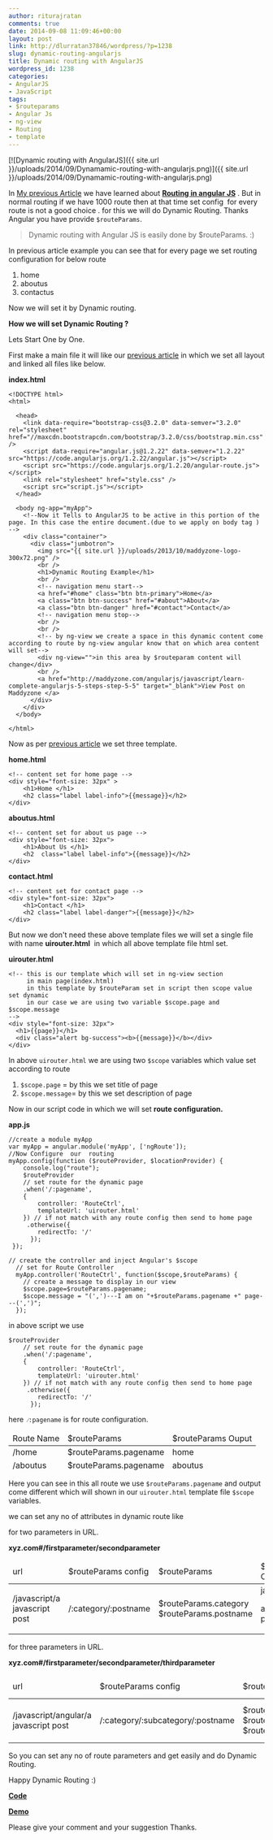 ```yaml
---
author: riturajratan
comments: true
date: 2014-09-08 11:09:46+00:00
layout: post
link: http://dlurratan37846/wordpress/?p=1238
slug: dynamic-routing-angularjs
title: Dynamic routing with AngularJS
wordpress_id: 1238
categories:
- AngularJS
- JavaScript
tags:
- $routeparams
- Angular Js
- ng-view
- Routing
- template
---
```


[![Dynamic routing with AngularJS]({{ site.url }}/uploads/2014/09/Dynamamic-routing-with-angularjs.png)]({{ site.url }}/uploads/2014/09/Dynamamic-routing-with-angularjs.png)

In [My previous Article](http://maddyzone.com/angularjs/javascript/learn-complete-angularjs-5-steps-step-5-5) we have learned about [**Routing in angular JS**](http://maddyzone.com/angularjs/javascript/learn-complete-angularjs-5-steps-step-5-5) . But in normal routing if we have 1000 route then at that time set config  for every route is not a good choice . for this we will do Dynamic Routing. Thanks Angular you have provide `$routeParams`.


<blockquote>Dynamic routing with Angular JS is easily done by $routeParams. :)</blockquote>


In previous article example you can see that for every page we set routing configuration for below route
	
  1. home
  2. aboutus
  3. contactus


Now we will set it by Dynamic routing.

**How we will set Dynamic Routing ?**

Lets Start One by One.

First make a main file it will like our [previous article](http://maddyzone.com/angularjs/javascript/learn-complete-angularjs-5-steps-step-5-5) in which we set all layout and linked all files like below.

**index.html**
    
    <!DOCTYPE html>
    <html>
    
      <head>
        <link data-require="bootstrap-css@3.2.0" data-semver="3.2.0" rel="stylesheet" href="//maxcdn.bootstrapcdn.com/bootstrap/3.2.0/css/bootstrap.min.css" />
        <script data-require="angular.js@1.2.22" data-semver="1.2.22" src="https://code.angularjs.org/1.2.22/angular.js"></script>
        <script src="https://code.angularjs.org/1.2.20/angular-route.js"></script>
        <link rel="stylesheet" href="style.css" />
        <script src="script.js"></script>
      </head>
    
      <body ng-app="myApp">
        <!--Now it Tells to AngularJS to be active in this portion of the page. In this case the entire document.(due to we apply on body tag ) -->
        <div class="container">
          <div class="jumbotron">
            <img src="{{ site.url }}/uploads/2013/10/maddyzone-logo-300x72.png" />
            <br />
            <h1>Dynamic Routing Example</h1>
            <br />
            <!-- navigation menu start-->
            <a href="#home" class="btn btn-primary">Home</a>
            <a class="btn btn-success" href="#about">About</a>
            <a class="btn btn-danger" href="#contact">Contact</a>
            <!-- navigation menu stop-->
            <br />
            <br />
            <!-- by ng-view we create a space in this dynamic content come according to route by ng-view angular know that on which area content will set-->
            <div ng-view="">in this area by $routeparam content will change</div>
            <br />
            <a href="http://maddyzone.com/angularjs/javascript/learn-complete-angularjs-5-steps-step-5-5" target="_blank">View Post on Maddyzone </a>
          </div>
        </div>
      </body>
    
    </html>
    

Now as per [previous article](http://maddyzone.com/angularjs/javascript/learn-complete-angularjs-5-steps-step-5-5) we set three template.

**home.html**
    
    <!-- content set for home page -->
    <div style="font-size: 32px" >
    	<h1>Home </h1>
    	<h2 class="label label-info">{{message}}</h2>
    </div>


**aboutus.html**

    
    <!-- content set for about us page -->
    <div style="font-size: 32px">
    	<h1>About Us </h1>
    	<h2  class="label label-info">{{message}}</h2>
    </div>


**contact.html**

    
    <!-- content set for contact page -->
    <div style="font-size: 32px">
    	<h1>Contact </h1>
    	<h2 class="label label-danger">{{message}}</h2>
    </div>


But now we don't need these above template files we will set a single file with name **uirouter.html**  in which all above template file html set.

**uirouter.html**
  
    <!-- this is our template which will set in ng-view section
         in main page(index.html)
         in this template by $routeParam set in script then scope value set dynamic
         in our case we are using two variable $scope.page and $scope.message
    -->
    <div style="font-size: 32px">
      <h1>{{page}}</h1>
      <div class="alert bg-success"><b>{{message}}</b></div>
    </div>


In above `uirouter.html` we are using two `$scope` variables which value set according to route

  1. `$scope.page` = by this we set title of page	
  2. `$scope.message`= by this we set description of page


Now in our script code in which we will set **route configuration.**

**app.js**
    
    //create a module myApp
    var myApp = angular.module('myApp', ['ngRoute']);
    //Now Configure  our  routing
    myApp.config(function ($routeProvider, $locationProvider) {
        console.log("route");
        $routeProvider
        // set route for the dynamic page
        .when('/:pagename',
        {
            controller: 'RouteCtrl',
            templateUrl: 'uirouter.html'
        }) // if not match with any route config then send to home page
         .otherwise({
            redirectTo: '/'
          });
     });
     
    // create the controller and inject Angular's $scope
      // set for Route Controller
      myApp.controller('RouteCtrl', function($scope,$routeParams) {
        // create a message to display in our view 
        $scope.page=$routeParams.pagename;
        $scope.message = "(',')---I am on "+$routeParams.pagename +" page---(',')";
      });
    

in above script we use
    
    $routeProvider
        // set route for the dynamic page
        .when('/:pagename',
        {
            controller: 'RouteCtrl',
            templateUrl: 'uirouter.html'
        }) // if not match with any route config then send to home page
         .otherwise({
            redirectTo: '/'
          });
    


here  `⁄:pagename` is for route configuration.

<table width="100%" style="height: 76px;">
<thead><tr> <td> Route Name </td> <td> $routeParams </td> <td> $routeParams Ouput </td> </tr></thead>
<tbody> 
<tr> <td>/home </td> <td>$routeParams.pagename </td> <td>home </td> </tr> 
<tr> <td>/aboutus </td> <td>$routeParams.pagename </td> <td>aboutus </td> </tr>
<tr> <td>/contactus </td> <td>$routeParams.pagename </td> <td>contactus </td> </tr>
</tbody>
</table>

Here you can see in this all route we use `$routeParams.pagename` and output come different which will shown in our `uirouter.html` template file `$scope` variables.

we can set any no of attributes in dynamic route like

for two parameters in URL.

**xyz.com#/firstparameter/secondparameter**

<table width="100%">
<thead>
<tr><td> url </td><td> $routeParams config</td><td> $routeParams</td><td> $routeParams Output</td> </tr>
</thead>
<tbody>
<tr> <td>/javascript/a javascript post </td> <td>/:category/:postname </td> <td> $routeParams.category $routeParams.postname </td>

<td>javascript

a javascript post
</td>
</tr>
</tbody>
</table>

for three parameters in URL.

**xyz.com#/firstparameter/secondparameter/thirdparameter**

<table width="100%">
<thead> <tr> <td> url </td> <td> $routeParams config </td> <td> $routeParams </td> <td> $routeParams Output </td> </tr> </thead>
<tbody> 
<tr> 
<td>/javascript/angular/a javascript post </td>
 <td>/:category/:subcategory/:postname </td>
<td>$routeParams.category <br/>
$routeParams.subcategory <br/>
$routeParams.postname
</td>
<td>javascript <br/>
angular <br />
a javascript post
</td>
</tr>
</tbody>
</table>

So you can set any no of route parameters and get easily and do Dynamic Routing.

Happy Dynamic Routing :)

**[Code](http://plnkr.co/edit/nmPKATTaPf9YdfXsRYv5)**

**[Demo](http://embed.plnkr.co/nmPKATTaPf9YdfXsRYv5/preview)**

Please give your comment and your suggestion Thanks.
